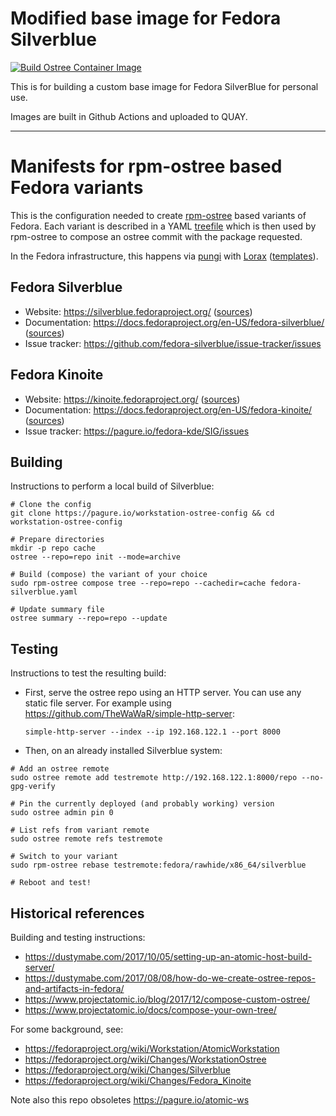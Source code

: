 # Modified base image for Fedora Silverblue
[![Build Ostree Container Image](https://github.com/karuboniru/karuboniru-workstation/actions/workflows/docker-publish.yml/badge.svg)](https://github.com/karuboniru/karuboniru-workstation/actions/workflows/docker-publish.yml)

This is for building a custom base image for Fedora SilverBlue for personal use.

Images are built in Github Actions and uploaded to QUAY.

***
# Manifests for rpm-ostree based Fedora variants

This is the configuration needed to create
[rpm-ostree](https://coreos.github.io/rpm-ostree/) based variants of Fedora.
Each variant is described in a YAML
[treefile](https://coreos.github.io/rpm-ostree/treefile/) which is then used by
rpm-ostree to compose an ostree commit with the package requested.

In the Fedora infrastructure, this happens via
[pungi](https://pagure.io/pungi-fedora) with
[Lorax](https://github.com/weldr/lorax)
([templates](https://pagure.io/fedora-lorax-templates)).

## Fedora Silverblue

- Website: https://silverblue.fedoraproject.org/ ([sources](https://github.com/fedora-silverblue/silverblue-site))
- Documentation: https://docs.fedoraproject.org/en-US/fedora-silverblue/ ([sources](https://github.com/fedora-silverblue/silverblue-docs))
- Issue tracker: https://github.com/fedora-silverblue/issue-tracker/issues

## Fedora Kinoite

- Website: https://kinoite.fedoraproject.org/ ([sources](https://pagure.io/fedora-kde/kinoite-site))
- Documentation: https://docs.fedoraproject.org/en-US/fedora-kinoite/ ([sources](https://pagure.io/fedora-kde/kinoite-docs))
- Issue tracker: https://pagure.io/fedora-kde/SIG/issues

## Building

Instructions to perform a local build of Silverblue:

```
# Clone the config
git clone https://pagure.io/workstation-ostree-config && cd workstation-ostree-config

# Prepare directories
mkdir -p repo cache
ostree --repo=repo init --mode=archive

# Build (compose) the variant of your choice
sudo rpm-ostree compose tree --repo=repo --cachedir=cache fedora-silverblue.yaml

# Update summary file
ostree summary --repo=repo --update
```

## Testing

Instructions to test the resulting build:

- First, serve the ostree repo using an HTTP server. You can use any static file server. For example using <https://github.com/TheWaWaR/simple-http-server>:

  ```
  simple-http-server --index --ip 192.168.122.1 --port 8000
  ```

- Then, on an already installed Silverblue system:

```
# Add an ostree remote
sudo ostree remote add testremote http://192.168.122.1:8000/repo --no-gpg-verify

# Pin the currently deployed (and probably working) version
sudo ostree admin pin 0

# List refs from variant remote
sudo ostree remote refs testremote

# Switch to your variant
sudo rpm-ostree rebase testremote:fedora/rawhide/x86_64/silverblue

# Reboot and test!
```

## Historical references

Building and testing instructions:

- https://dustymabe.com/2017/10/05/setting-up-an-atomic-host-build-server/
- https://dustymabe.com/2017/08/08/how-do-we-create-ostree-repos-and-artifacts-in-fedora/
- https://www.projectatomic.io/blog/2017/12/compose-custom-ostree/
- https://www.projectatomic.io/docs/compose-your-own-tree/

For some background, see:

- <https://fedoraproject.org/wiki/Workstation/AtomicWorkstation>
- <https://fedoraproject.org/wiki/Changes/WorkstationOstree>
- <https://fedoraproject.org/wiki/Changes/Silverblue>
- <https://fedoraproject.org/wiki/Changes/Fedora_Kinoite>

Note also this repo obsoletes https://pagure.io/atomic-ws
